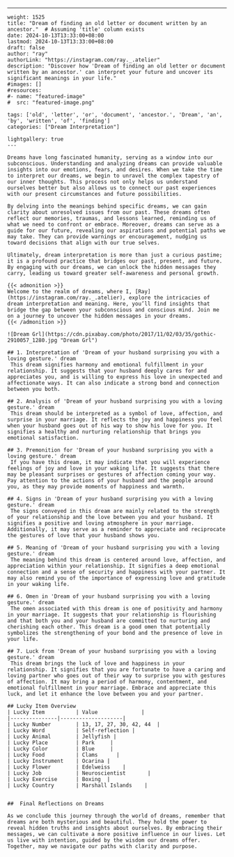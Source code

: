 ---
    weight: 1525
    title: "Dream of finding an old letter or document written by an ancestor."  # Assuming 'title' column exists
    date: 2024-10-13T13:33:00+08:00
    lastmod: 2024-10-13T13:33:00+08:00
    draft: false
    author: "ray"
    authorLink: "https://instagram.com/ray._.atelier"
    description: "Discover how 'Dream of finding an old letter or document written by an ancestor.' can interpret your future and uncover its significant meanings in your life."
    #images: []
    #resources:
    #- name: "featured-image"
    #  src: "featured-image.png"
    
    tags: ['old', 'letter', 'or', 'document', 'ancestor.', 'Dream', 'an', 'by', 'written', 'of', 'finding']
    categories: ["Dream Interpretation"]
    
    lightgallery: true
    ---
    
    Dreams have long fascinated humanity, serving as a window into our subconscious. Understanding and analyzing dreams can provide valuable insights into our emotions, fears, and desires. When we take the time to interpret our dreams, we begin to unravel the complex tapestry of our inner thoughts. This process not only helps us understand ourselves better but also allows us to connect our past experiences with our present circumstances and future possibilities.
    
    By delving into the meanings behind specific dreams, we can gain clarity about unresolved issues from our past. These dreams often reflect our memories, traumas, and lessons learned, reminding us of what we need to confront or embrace. Moreover, dreams can serve as a guide for our future, revealing our aspirations and potential paths we may take. They can provide warnings or encouragement, nudging us toward decisions that align with our true selves.
    
    Ultimately, dream interpretation is more than just a curious pastime; it is a profound practice that bridges our past, present, and future. By engaging with our dreams, we can unlock the hidden messages they carry, leading us toward greater self-awareness and personal growth.
    
    {{< admonition >}}
    Welcome to the realm of dreams, where I, [Ray](https://instagram.com/ray._.atelier), explore the intricacies of dream interpretation and meaning. Here, you’ll find insights that bridge the gap between your subconscious and conscious mind. Join me on a journey to uncover the hidden messages in your dreams.
    {{< /admonition >}}
    
    ![Dream Grl](https://cdn.pixabay.com/photo/2017/11/02/03/35/gothic-2910057_1280.jpg "Dream Grl")
    
    ## 1. Interpretation of 'Dream of your husband surprising you with a loving gesture.' dream
     This dream signifies harmony and emotional fulfillment in your relationship. It suggests that your husband deeply cares for and appreciates you, and is willing to express his love in unexpected and affectionate ways. It can also indicate a strong bond and connection between you both.
    
    ## 2. Analysis of 'Dream of your husband surprising you with a loving gesture.' dream
     This dream should be interpreted as a symbol of love, affection, and surprise in your marriage. It reflects the joy and happiness you feel when your husband goes out of his way to show his love for you. It signifies a healthy and nurturing relationship that brings you emotional satisfaction.
    
    ## 3. Premonition for 'Dream of your husband surprising you with a loving gesture.' dream
     If you have this dream, it may indicate that you will experience feelings of joy and love in your waking life. It suggests that there may be pleasant surprises or gestures of affection coming your way. Pay attention to the actions of your husband and the people around you, as they may provide moments of happiness and warmth.
    
    ## 4. Signs in 'Dream of your husband surprising you with a loving gesture.' dream
     The signs conveyed in this dream are mainly related to the strength of your relationship and the love between you and your husband. It signifies a positive and loving atmosphere in your marriage. Additionally, it may serve as a reminder to appreciate and reciprocate the gestures of love that your husband shows you.
    
    ## 5. Meaning of 'Dream of your husband surprising you with a loving gesture.' dream
     The meaning behind this dream is centered around love, affection, and appreciation within your relationship. It signifies a deep emotional connection and a sense of security and happiness with your partner. It may also remind you of the importance of expressing love and gratitude in your waking life.
    
    ## 6. Omen in 'Dream of your husband surprising you with a loving gesture.' dream
     The omen associated with this dream is one of positivity and harmony in your marriage. It suggests that your relationship is flourishing and that both you and your husband are committed to nurturing and cherishing each other. This dream is a good omen that potentially symbolizes the strengthening of your bond and the presence of love in your life.
    
    ## 7. Luck from 'Dream of your husband surprising you with a loving gesture.' dream
     This dream brings the luck of love and happiness in your relationship. It signifies that you are fortunate to have a caring and loving partner who goes out of their way to surprise you with gestures of affection. It may bring a period of harmony, contentment, and emotional fulfillment in your marriage. Embrace and appreciate this luck, and let it enhance the love between you and your partner.
    
    ## Lucky Item Overview
    | Lucky Item          | Value              |
    |---------------|--------------------|
    | Lucky Number        | 13, 17, 27, 30, 42, 44  |
    | Lucky Word          | Self-reflection |
    | Lucky Animal        | Jellyfish |
    | Lucky Place         | Park     |
    | Lucky Color         | Blue     |
    | Lucky Food          | Clams      |
    | Lucky Instrument    | Ocarina |
    | Lucky Flower        | Edelweiss    |
    | Lucky Job           | Neuroscientist       |
    | Lucky Exercise      | Boxing  |
    | Lucky Country       | Marshall Islands    |
    
    
    ##  Final Reflections on Dreams
    
    As we conclude this journey through the world of dreams, remember that dreams are both mysterious and beautiful. They hold the power to reveal hidden truths and insights about ourselves. By embracing their messages, we can cultivate a more positive influence in our lives. Let us live with intention, guided by the wisdom our dreams offer. Together, may we navigate our paths with clarity and purpose.
    